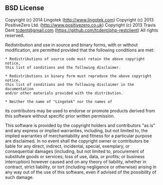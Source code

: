 BSD License
---------------

Copyright (c) 2014 Lingotek (http://www.lingotek.com)
Copyright (c) 2013 PositiveZero Ltd. (http://www.positivezero.co.uk)
Copyright (c) 2013 Travis Dent <tcdent@gmail.com> (https://github.com/tcdent/php-restclient)
All rights reserved.

Redistribution and use in source and binary forms, with or without modification,
are permitted provided that the following conditions are met:

	* Redistributions of source code must retain the above copyright notice,
	this list of conditions and the following disclaimer.

	* Redistributions in binary form must reproduce the above copyright notice,
	this list of conditions and the following disclaimer in the documentation
	and/or other materials provided with the distribution.

	* Neither the name of "Lingotek" nor the names of 
  its contributors may be used to endorse or promote products derived from 
  this software	without specific prior written permission.

This software is provided by the copyright holders and contributors "as is" and
any express or implied warranties, including, but not limited to, the implied
warranties of merchantability and fitness for a particular purpose are
disclaimed. In no event shall the copyright owner or contributors be liable for
any direct, indirect, incidental, special, exemplary, or consequential damages
(including, but not limited to, procurement of substitute goods or services;
loss of use, data, or profits; or business interruption) however caused and on
any theory of liability, whether in contract, strict liability, or tort
(including negligence or otherwise) arising in any way out of the use of this
software, even if advised of the possibility of such damage.